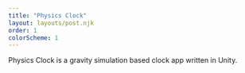 ```yaml
---
title: "Physics Clock"
layout: layouts/post.njk
order: 1
colorScheme: 1
---
```


Physics Clock is a gravity simulation based clock app written in Unity.